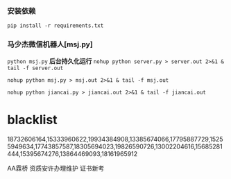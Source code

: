 ### 安装依赖
`pip install -r requirements.txt`


### 马少杰微信机器人[msj.py] 

`python msj.py`
**后台持久化运行**
`nohup python server.py > server.out 2>&1 & tail -f server.out`

`nohup python msj.py > msj.out 2>&1 & tail -f msj.out`

`nohup python jiancai.py > jiancai.out 2>&1 & tail -f jiancai.out`


# blacklist
18732606164,15333960622,19934384908,13385674066,17795887729,15255949634,17743857587,18305694023,19826590726,13002204616,15685281444,15395674276,13864469093,18161965912


AA霖桥 资质安许办理维护 证书新考